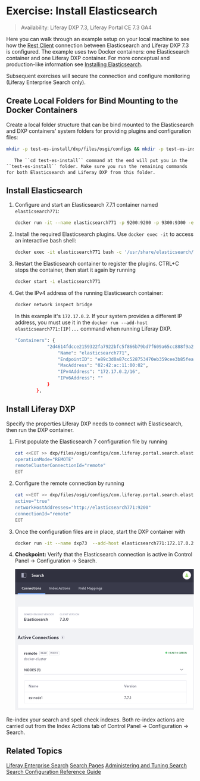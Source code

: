 # Exercise: Install Elasticsearch

> Availability: Liferay DXP 7.3, Liferay Portal CE 7.3 GA4

Here you can walk through an example setup on your local machine to see how the [Rest Client](https://www.elastic.co/guide/en/elasticsearch/client/java-rest/7.x/java-rest-high.html) connection between Elasticsearch and Liferay DXP 7.3 is configured. The example uses two Docker containers: one Elasticsearch container and one Liferay DXP container. For more conceptual and production-like information see [Installing Elasticsearch](./getting-started-with-elasticsearch.md).

Subsequent exercises will secure the connection and configure monitoring (Liferay Enterprise Search only).

## Create Local Folders for Bind Mounting to the Docker Containers

Create a local folder structure that can be bind mounted to the Elasticsearch and DXP containers' system folders for providing plugins and configuration files:

```bash
mkdir -p test-es-install/dxp/files/osgi/configs && mkdir -p test-es-install/elasticsearch && cd test-es-install
```

```tip::
   The ``cd test-es-install`` command at the end will put you in the ``test-es-install`` folder. Make sure you run the remaining commands for both Elasticsearch and Liferay DXP from this folder.
```
## Install Elasticsearch

1. Configure and start an Elasticsearch 7.7.1 container named `elasticsearch771`:

   ```bash
   docker run -it --name elasticsearch771 -p 9200:9200 -p 9300:9300 -e "discovery.type=single-node" -e "node.name=es-node1" -v $(pwd)/elasticsearch:/usr/share/elasticsearch/data docker.elastic.co/elasticsearch/elasticsearch:7.7.1
   ```

1. Install the required Elasticsearch plugins. Use `docker exec -it` to access an interactive bash shell:

   ```bash
   docker exec -it elasticsearch771 bash -c '/usr/share/elasticsearch/bin/elasticsearch-plugin install analysis-icu && /usr/share/elasticsearch/bin/elasticsearch-plugin install analysis-kuromoji && /usr/share/elasticsearch/bin/elasticsearch-plugin install analysis-smartcn && /usr/share/elasticsearch/bin/elasticsearch-plugin install analysis-stempel'
   ```

1. Restart the Elasticsearch container to register the plugins. CTRL+C stops the container, then start it again by running 

   ```bash
   docker start -i elasticsearch771
   ```

1. Get the IPv4 address of the running Elasticsearch container:

   ```bash
   docker network inspect bridge
   ```

   In this example it's `172.17.0.2`. If your system provides a different IP address, you must use it in the `docker run --add-host elasticsearch771:[IP]...` command when running Liferay DXP.

   ```bash
   "Containers": {
               "2d4614fdcce2159322fa7922bfc5f866b79bd7f609a65cc888f9a260f80731f4": {
                   "Name": "elasticsearch771",
                   "EndpointID": "e89c3d0a87cc528753470eb359cee3b85fea9f9a5df3b249d54d203741a650a8",
                   "MacAddress": "02:42:ac:11:00:02",
                   "IPv4Address": "172.17.0.2/16",
                   "IPv6Address": ""
               }
           },
   ```

## Install Liferay DXP

Specify the properties Liferay DXP needs to connect with Elasticsearch, then run the DXP container.

1. First populate the Elasticsearch 7 configuration file by running

   ```bash
   cat <<EOT >> dxp/files/osgi/configs/com.liferay.portal.search.elasticsearch7.configuration.ElasticsearchConfiguration.config
   operationMode="REMOTE"
   remoteClusterConnectionId="remote"
   EOT
   ```

1. Configure the remote connection by running

   ```bash
   cat <<EOT >> dxp/files/osgi/configs/com.liferay.portal.search.elasticsearch7.configuration.ElasticsearchConnectionConfiguration.config
   active="true"
   networkHostAddresses="http://elasticsearch771:9200"
   connectionId="remote"
   EOT
   ```

1. Once the configuration files are in place, start the DXP container with 

   ```bash
   docker run -it --name dxp73  --add-host elasticsearch771:172.17.0.2 -p 8080:8080 -v $(pwd)/dxp:/mnt/liferay liferay/portal:7.3.2-ga3
   ```

1. **Checkpoint:** Verify that the Elasticsearch connection is active in Control Panel &rarr; Configuration &rarr; Search.

   ![An active connection is displayed in the Search administrative panel.](./exercise-installing-elasticsearch/images/01.png)

Re-index your search and spell check indexes. Both re-index actions are carried out from the Index Actions tab of Control Panel &rarr; Configuration &rarr; Search.

## Related Topics

[Liferay Enterprise Search](../../liferay_enterprise_search.rst)
[Search Pages](../../search-pages-and-widgets/working-with-search-pages/search-pages.md)
[Administering and Tuning Search](../../search_administration_and_tuning.rst)
[Search Configuration Reference Guide](../../search-configuration-reference.md)

